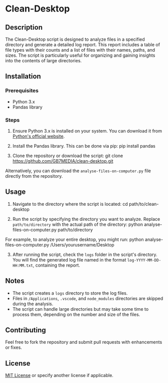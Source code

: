 # Clean-Desktop

## Description
The Clean-Desktop script is designed to analyze files in a specified directory and generate a detailed log report. This report includes a table of file types with their counts and a list of files with their names, paths, and sizes. The script is particularly useful for organizing and gaining insights into the contents of large directories.

## Installation

### Prerequisites
- Python 3.x
- Pandas library

### Steps
1. Ensure Python 3.x is installed on your system. You can download it from [Python's official website](https://www.python.org/downloads/).

2. Install the Pandas library. This can be done via pip: pip install pandas

3. Clone the repository or download the script: git clone https://github.com/GB7MEDIA/clean-desktop.git

Alternatively, you can download the `analyse-files-on-computer.py` file directly from the repository.

## Usage

1. Navigate to the directory where the script is located: cd path/to/clean-desktop

2. Run the script by specifying the directory you want to analyze. Replace `path/to/directory` with the actual path of the directory: python analyse-files-on-computer.py path/to/directory

For example, to analyze your entire desktop, you might run: python analyse-files-on-computer.py /Users/yourusername/Desktop

3. After running the script, check the `logs` folder in the script's directory. You will find the generated log file named in the format `log-YYYY-MM-DD-HH:MM.txt`, containing the report.

## Notes
- The script creates a `logs` directory to store the log files.
- Files in `/Applications`, `.vscode`, and `node_modules` directories are skipped during the analysis.
- The script can handle large directories but may take some time to process them, depending on the number and size of the files.

## Contributing
Feel free to fork the repository and submit pull requests with enhancements or fixes.

## License
[MIT License](LICENSE.md) or specify another license if applicable.


